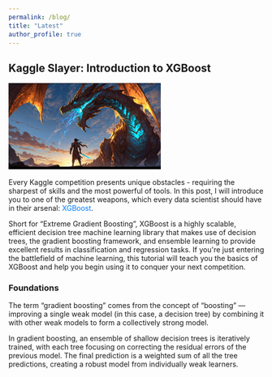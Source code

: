 ```yaml
---
permalink: /blog/
title: "Latest"
author_profile: true
---
```


## Kaggle Slayer: Introduction to XGBoost

<img src="/images/dragon_slayer.png" alt="Dragon Slayer" width="300"/>

Every Kaggle competition presents unique obstacles - requiring the sharpest of skills and the most powerful of tools. In this post, I will introduce you to one of the greatest weapons, which every data scientist should have in their arsenal: <span style="color:#007BFF;">XGBoost</span>. 

Short for “Extreme Gradient Boosting”, XGBoost is a highly scalable, efficient decision tree machine learning library that makes use of decision trees, the gradient boosting framework, and ensemble learning to provide excellent results in classification and regression tasks. If you're just entering the battlefield of machine learning, this tutorial will teach you the basics of XGBoost and help you begin using it to conquer your next competition.

### Foundations

The term “gradient boosting” comes from the concept of “boosting” — improving a single weak model (in this case, a decision tree) by combining it with other weak models to form a collectively strong model.

In gradient boosting, an ensemble of shallow decision trees is iteratively trained, with each tree focusing on correcting the residual errors of the previous model. The final prediction is a weighted sum of all the tree predictions, creating a robust model from individually weak learners.





